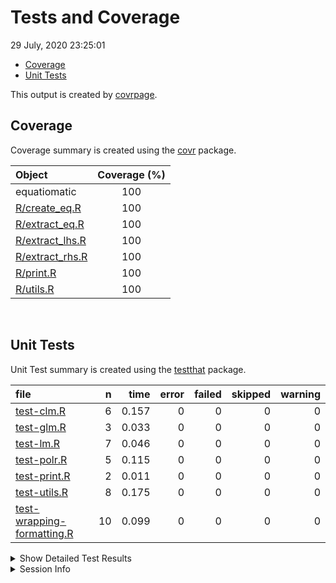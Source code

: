 Tests and Coverage
================
29 July, 2020 23:25:01

  - [Coverage](#coverage)
  - [Unit Tests](#unit-tests)

This output is created by
[covrpage](https://github.com/yonicd/covrpage).

## Coverage

Coverage summary is created using the
[covr](https://github.com/r-lib/covr) package.

| Object                                 | Coverage (%) |
| :------------------------------------- | :----------: |
| equatiomatic                           |     100      |
| [R/create\_eq.R](../R/create_eq.R)     |     100      |
| [R/extract\_eq.R](../R/extract_eq.R)   |     100      |
| [R/extract\_lhs.R](../R/extract_lhs.R) |     100      |
| [R/extract\_rhs.R](../R/extract_rhs.R) |     100      |
| [R/print.R](../R/print.R)              |     100      |
| [R/utils.R](../R/utils.R)              |     100      |

<br>

## Unit Tests

Unit Test summary is created using the
[testthat](https://github.com/r-lib/testthat) package.

| file                                                              |  n |  time | error | failed | skipped | warning |
| :---------------------------------------------------------------- | -: | ----: | ----: | -----: | ------: | ------: |
| [test-clm.R](testthat/test-clm.R)                                 |  6 | 0.157 |     0 |      0 |       0 |       0 |
| [test-glm.R](testthat/test-glm.R)                                 |  3 | 0.033 |     0 |      0 |       0 |       0 |
| [test-lm.R](testthat/test-lm.R)                                   |  7 | 0.046 |     0 |      0 |       0 |       0 |
| [test-polr.R](testthat/test-polr.R)                               |  5 | 0.115 |     0 |      0 |       0 |       0 |
| [test-print.R](testthat/test-print.R)                             |  2 | 0.011 |     0 |      0 |       0 |       0 |
| [test-utils.R](testthat/test-utils.R)                             |  8 | 0.175 |     0 |      0 |       0 |       0 |
| [test-wrapping-formatting.R](testthat/test-wrapping-formatting.R) | 10 | 0.099 |     0 |      0 |       0 |       0 |

<details closed>

<summary> Show Detailed Test Results </summary>

| file                                                                      | context                 | test                              | status | n |  time |
| :------------------------------------------------------------------------ | :---------------------- | :-------------------------------- | :----- | -: | ----: |
| [test-clm.R](testthat/test-clm.R#L38_L39)                                 | CLMs                    | Ordered models with clm work      | PASS   | 5 | 0.136 |
| [test-clm.R](testthat/test-clm.R#L69)                                     | CLMs                    | Unsupported CLMs create a message | PASS   | 1 | 0.021 |
| [test-glm.R](testthat/test-glm.R#L16_L17)                                 | GLMs                    | Logistic regression works         | PASS   | 1 | 0.015 |
| [test-glm.R](testthat/test-glm.R#L33_L34)                                 | GLMs                    | Probit regression works           | PASS   | 1 | 0.010 |
| [test-glm.R](testthat/test-glm.R#L41)                                     | GLMs                    | Unsupported GLMs create a message | PASS   | 1 | 0.008 |
| [test-lm.R](testthat/test-lm.R#L11_L12)                                   | Linear models           | Simple lm models work             | PASS   | 3 | 0.019 |
| [test-lm.R](testthat/test-lm.R#L32_L33)                                   | Linear models           | Interactions work                 | PASS   | 2 | 0.016 |
| [test-lm.R](testthat/test-lm.R#L48_L49)                                   | Linear models           | Custom Greek works                | PASS   | 2 | 0.011 |
| [test-polr.R](testthat/test-polr.R#L36_L37)                               | polr                    | Ordered logistic regression works | PASS   | 5 | 0.115 |
| [test-print.R](testthat/test-print.R#L11_L12)                             | Printing                | Equation is printed correctly     | PASS   | 2 | 0.011 |
| [test-utils.R](testthat/test-utils.R#L9_L11)                              | Utility functions       | Strict mapply\_\* functions work  | PASS   | 8 | 0.175 |
| [test-wrapping-formatting.R](testthat/test-wrapping-formatting.R#L8_L9)   | Wrapping and formatting | Coefficient digits work correctly | PASS   | 2 | 0.020 |
| [test-wrapping-formatting.R](testthat/test-wrapping-formatting.R#L26_L27) | Wrapping and formatting | Wrapping works correctly          | PASS   | 8 | 0.079 |

</details>

<details>

<summary> Session Info </summary>

| Field    | Value                             |
| :------- | :-------------------------------- |
| Version  | R version 4.0.0 (2020-04-24)      |
| Platform | x86\_64-apple-darwin17.0 (64-bit) |
| Running  | macOS Catalina 10.15.6            |
| Language | en\_US                            |
| Timezone | America/New\_York                 |

| Package  | Version |
| :------- | :------ |
| testthat | 2.3.2   |
| covr     | 3.5.0   |
| covrpage | 0.0.71  |

</details>

<!--- Final Status : pass --->
